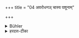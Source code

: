 +++
title = "04 अवरोधनञ् चास्य पशूनाम्"

+++

<details><summary>Bühler</summary>

4. And the flock (entrusted) to him shall be taken away (and be given to some other herdsman).
</details>

<details><summary>हरदत्त-टीका</summary>

## सूत्रम्
अवरोधनं चाऽस्य पशूनाम् ॥ ४॥  
### टिप्पनी
ये चास्य पशवो रक्षणाय समर्पितास्तेषां चाऽवेराधनमपहरणं कर्तव्यमन्यस्य गोपस्य समर्पणीया इति ॥४॥
</details>
